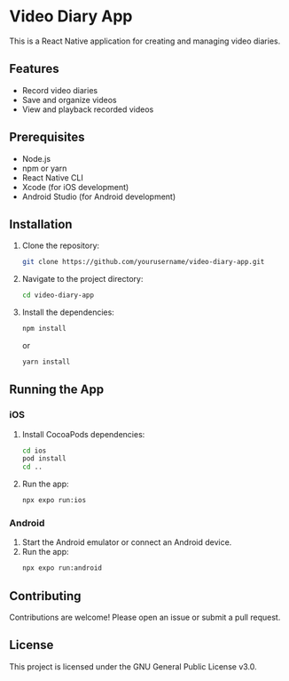 # Video Diary App

This is a React Native application for creating and managing video diaries.

## Features

- Record video diaries
- Save and organize videos
- View and playback recorded videos

## Prerequisites

- Node.js
- npm or yarn
- React Native CLI
- Xcode (for iOS development)
- Android Studio (for Android development)

## Installation

1. Clone the repository:
   ```sh
   git clone https://github.com/yourusername/video-diary-app.git
   ```
2. Navigate to the project directory:
   ```sh
   cd video-diary-app
   ```
3. Install the dependencies:
   ```sh
   npm install
   ```
   or
   ```sh
   yarn install
   ```

## Running the App

### iOS

1. Install CocoaPods dependencies:
   ```sh
   cd ios
   pod install
   cd ..
   ```
2. Run the app:
   ```sh
   npx expo run:ios
   ```

### Android

1. Start the Android emulator or connect an Android device.
2. Run the app:
   ```sh
   npx expo run:android
   ```

## Contributing

Contributions are welcome! Please open an issue or submit a pull request.

## License

This project is licensed under the GNU General Public License v3.0.
